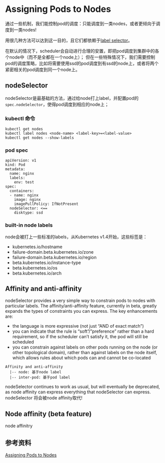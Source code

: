 # Assigning Pods to Nodes

通过一些机制，我们能控制pod的调度：只能调度到一类nodes，或者更倾向于调度到一类nodes!

用很几种方法可以达到这一目的，且它们都依赖于[label selector](https://kubernetes.io/docs/concepts/overview/working-with-objects/labels/)。

在默认的情况下，scheduler会自动进行合理的安置，即把pod调度到集群中的各个node中（而不是全都在一个node上）；
但在一些特殊情况下，我们需要控制pod的调度策略，比如将需要使用ssd的pod调度到有ssd的node上，或者将两个紧密相关的pod调度到同一个node上。

## nodeSelector

nodeSelector是最基础的方法，通过给node打上label，并配置pod的`spec.nodeSelector`，使得pod调度到相应的node上；

### kubectl 命令

```
kubectl get nodes
kubectl label nodes <node-name> <label-key>=<label-value>
kubectl get nodes --show-labels
```
### pod spec

```
apiVersion: v1
kind: Pod
metadata:
  name: nginx
  labels:
    env: test
spec:
  containers:
  - name: nginx
    image: nginx
    imagePullPolicy: IfNotPresent
  nodeSelector: <== 
    disktype: ssd
```

### built-in node labels

node会被打上一些标准的labels，从Kubernetes v1.4开始，这些标签是：  
- kubernetes.io/hostname  
- failure-domain.beta.kubernetes.io/zone  
- failure-domain.beta.kubernetes.io/region  
- beta.kubernetes.io/instance-type  
- beta.kubernetes.io/os  
- beta.kubernetes.io/arch  

## Affinity and anti-affinity

nodeSelector provides a very simple way to constrain pods to nodes with particular labels. The affinity/anti-affinity feature, 
currently in beta, greatly expands the types of constraints you can express. The key enhancements are:  

- the language is more expressive (not just “AND of exact match”)  
- you can indicate that the rule is “soft”/”preference” rather than a hard requirement, so if the scheduler can’t satisfy it, 
the pod will still be scheduled  
- you can constrain against labels on other pods running on the node (or other topological domain), rather than against labels on 
the node itself, which allows rules about which pods can and cannot be co-located  

```
Affinity and anti-affinity
  |-- node: 基于node label
  |-- inter-pod: 基于pod label
```

nodeSelector continues to work as usual, but will eventually be deprecated, as node affinity can express everything that 
nodeSelector can express.  
nodeSelector 将会被node affinity取代!  

## Node affinity (beta feature)

node affinitry




## 参考资料

[Assigning Pods to Nodes](https://kubernetes.io/docs/concepts/configuration/assign-pod-node/)
